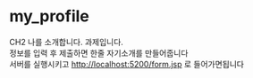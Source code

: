 # my_profile
CH2 나를 소개합니다. 과제입니다.<br> 
정보를 입력 후 제출하면 한줄 자기소개를 만들어줍니다<br>
서버를 실행시키고 <a href="http://localhost:5200/form.jsp">http://localhost:5200/form.jsp</a> 로 들어가면됩니다
